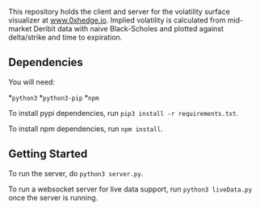 This repository holds the client and server for the volatility surface visualizer at www.0xhedge.io. Implied volatility is calculated from mid-market Deribit data with naive Black-Scholes and plotted against delta/strike and time to expiration.

## Dependencies

You will need:

*`python3`
*`python3-pip`
*`npm`

To install pypi dependencies, run `pip3 install -r requirements.txt`.

To install npm dependencies, run `npm install`.

## Getting Started

To run the server, do `python3 server.py`.

To run a websocket server for live data support, run `python3 liveData.py` once the server is running.
